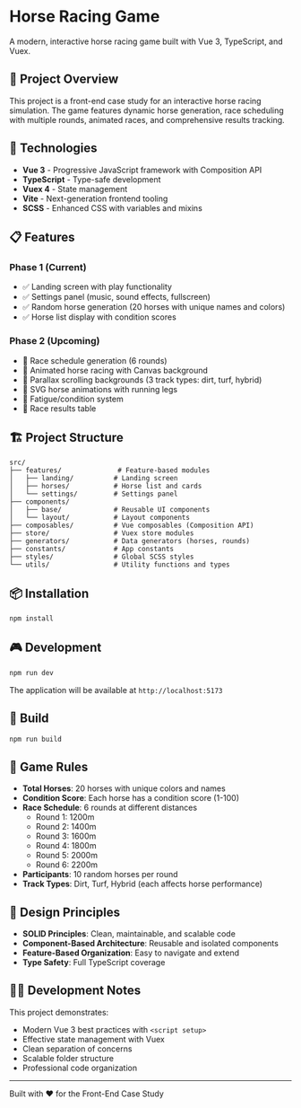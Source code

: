 # Horse Racing Game

A modern, interactive horse racing game built with Vue 3, TypeScript, and Vuex.

## 🎯 Project Overview

This project is a front-end case study for an interactive horse racing simulation. The game features dynamic horse generation, race scheduling with multiple rounds, animated races, and comprehensive results tracking.

## 🚀 Technologies

- **Vue 3** - Progressive JavaScript framework with Composition API
- **TypeScript** - Type-safe development
- **Vuex 4** - State management
- **Vite** - Next-generation frontend tooling
- **SCSS** - Enhanced CSS with variables and mixins

## 📋 Features

### Phase 1 (Current)

- ✅ Landing screen with play functionality
- ✅ Settings panel (music, sound effects, fullscreen)
- ✅ Random horse generation (20 horses with unique names and colors)
- ✅ Horse list display with condition scores

### Phase 2 (Upcoming)

- 🔄 Race schedule generation (6 rounds)
- 🔄 Animated horse racing with Canvas background
- 🔄 Parallax scrolling backgrounds (3 track types: dirt, turf, hybrid)
- 🔄 SVG horse animations with running legs
- 🔄 Fatigue/condition system
- 🔄 Race results table

## 🏗️ Project Structure

```
src/
├── features/              # Feature-based modules
│   ├── landing/          # Landing screen
│   ├── horses/           # Horse list and cards
│   └── settings/         # Settings panel
├── components/
│   ├── base/             # Reusable UI components
│   └── layout/           # Layout components
├── composables/          # Vue composables (Composition API)
├── store/                # Vuex store modules
├── generators/           # Data generators (horses, rounds)
├── constants/            # App constants
├── styles/               # Global SCSS styles
└── utils/                # Utility functions and types
```

## 📦 Installation

```bash
npm install
```

## 🎮 Development

```bash
npm run dev
```

The application will be available at `http://localhost:5173`

## 🏁 Build

```bash
npm run build
```

## 📐 Game Rules

- **Total Horses**: 20 horses with unique colors and names
- **Condition Score**: Each horse has a condition score (1-100)
- **Race Schedule**: 6 rounds at different distances
  - Round 1: 1200m
  - Round 2: 1400m
  - Round 3: 1600m
  - Round 4: 1800m
  - Round 5: 2000m
  - Round 6: 2200m
- **Participants**: 10 random horses per round
- **Track Types**: Dirt, Turf, Hybrid (each affects horse performance)

## 🎨 Design Principles

- **SOLID Principles**: Clean, maintainable, and scalable code
- **Component-Based Architecture**: Reusable and isolated components
- **Feature-Based Organization**: Easy to navigate and extend
- **Type Safety**: Full TypeScript coverage

## 👨‍💻 Development Notes

This project demonstrates:

- Modern Vue 3 best practices with `<script setup>`
- Effective state management with Vuex
- Clean separation of concerns
- Scalable folder structure
- Professional code organization

---

Built with ❤️ for the Front-End Case Study
